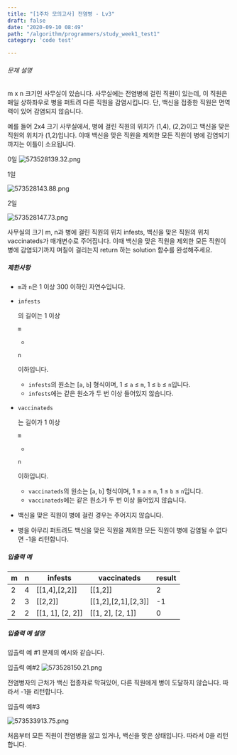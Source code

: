 ```yaml
---
title: "[1주차 모의고사] 전염병 - Lv3"
draft: false
date: "2020-09-10 08:49"
path: "/algorithm/programmers/study_week1_test1"
category: 'code test'

---
```


###### 문제 설명

m x n 크기인 사무실이 있습니다. 사무실에는 전염병에 걸린 직원이 있는데, 이 직원은 매일 상하좌우로 병을 퍼트려 다른 직원을 감염시킵니다. 단, 백신을 접종한 직원은 면역력이 있어 감염되지 않습니다.

예를 들어 2x4 크기 사무실에서, 병에 걸린 직원의 위치가 (1,4), (2,2)이고 백신을 맞은 직원의 위치가 (1,2)입니다. 이때 백신을 맞은 직원을 제외한 모든 직원이 병에 감염되기 까지는 이틀이 소요됩니다.

0일
![573528139.32.png](https://grepp-programmers.s3.amazonaws.com/files/production/9c4fb28f8a/efffcfc1-f803-46fc-b3fd-54169a20600b.png)

1일

![573528143.88.png](https://grepp-programmers.s3.amazonaws.com/files/production/9fdf14b30f/178463e2-09ad-46ae-a4d9-571572271946.png)

2일

![573528147.73.png](https://grepp-programmers.s3.amazonaws.com/files/production/49d73ec1ca/4cc4355f-407c-4d26-b1d6-87ba7f374a65.png)

사무실의 크기 m, n과 병에 걸린 직원의 위치 infests, 백신을 맞은 직원의 위치 vaccinateds가 매개변수로 주어집니다. 이때 백신을 맞은 직원을 제외한 모든 직원이 병에 감염되기까지 며칠이 걸리는지 return 하는 solution 함수를 완성해주세요.

##### 제한사항

- `m`과 `n`은 1 이상 300 이하인 자연수입니다.

- ```
  infests
  ```

  의 길이는 1 이상

   

  ```
  m
  ```

   

  *

   

  ```
  n
  ```

   

  이하입니다.

  - `infests`의 원소는 [`a`, `b`] 형식이며, 1 ≤ `a` ≤ `m`, 1 ≤ `b` ≤ `n`입니다.
  - `infests`에는 같은 원소가 두 번 이상 들어있지 않습니다.

- ```
  vaccinateds
  ```

  는 길이가 1 이상

   

  ```
  m
  ```

   

  *

   

  ```
  n
  ```

   

  이하입니다.

  - `vaccinateds`의 원소는 [`a`, `b`] 형식이며, 1 ≤ `a` ≤ `m`, 1 ≤ `b` ≤ `n`입니다.
  - `vaccinateds`에는 같은 원소가 두 번 이상 들어있지 않습니다.

- 백신을 맞은 직원이 병에 걸린 경우는 주어지지 않습니다.

- 병을 아무리 퍼트려도 백신을 맞은 직원을 제외한 모든 직원이 병에 감염될 수 없다면 -1을 리턴합니다.

##### 입출력 예

| m    | n    | infests          | vaccinateds         | result |
| ---- | ---- | ---------------- | ------------------- | ------ |
| 2    | 4    | [[1,4],[2,2]]    | [[1,2]]             | 2      |
| 2    | 3    | [[2,2]]          | [[1,2],[2,1],[2,3]] | -1     |
| 2    | 2    | [[1, 1], [2, 2]] | [[1, 2], [2, 1]]    | 0      |

##### 입출력 예 설명

입출력 예 #1
문제의 예시와 같습니다.

입출력 예#2
![573528150.21.png](https://grepp-programmers.s3.amazonaws.com/files/production/931ce64a33/486ea8a6-4d6f-45b1-9af2-35e36e049326.png)

전염병자의 근처가 백신 접종자로 막혀있어, 다른 직원에게 병이 도달하지 않습니다. 따라서 -1을 리턴합니다.

입출력 예#3

![573533913.75.png](https://grepp-programmers.s3.amazonaws.com/files/production/93d4ee8842/77ec17c9-949f-4ccb-bf11-2c3010a2f9a8.png)

처음부터 모든 직원이 전염병을 앓고 있거나, 백신을 맞은 상태입니다. 따라서 0을 리턴합니다.

